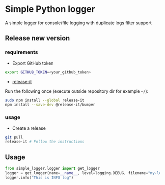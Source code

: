 # Simple Python logger

A simple logger for console/file logging with duplicate logs filter support

## Release new version

### requirements

* Export GitHub token

```bash
export GITHUB_TOKEN=<your_github_token>
```

* [release-it](https://github.com/release-it/release-it)

Run the following once (execute outside repository dir for example `~/`):

```bash
sudo npm install --global release-it
npm install --save-dev @release-it/bumper
```

### usage

* Create a release

```bash
git pull
release-it # Follow the instructions
```

## Usage

```python
from simple_logger.logger import get_logger
logger = get_logger(name=__name__, level=logging.DEBUG, filename="my-log.log")
logger.info("This is INFO log")
```
